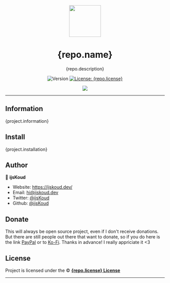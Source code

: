 <div align="center">
    <img src={project.icon} width="100px" />
    <h1>{repo.name}</h1>
  
  <p>{repo.description}</p>
  
  <p align="center">
    <img alt="Version" src="https://img.shields.io/badge/version-{project.version}-blue.svg" />
    <a href="/LICENSE" target="_blank">
      <img alt="License: {repo.license}" src="https://img.shields.io/badge/License-{repo.license}-yellow.svg" />
    </a>
  </p>

  <a href="https://ijskoud.dev/discord" target="_blank">
    <img src="https://ijskoud.dev/discord/banner" />
  </a>
</div>

---

## Information

{project.information}

## Install

{project.installation}

## Author

👤 **ijsKoud**

-   Website: https://ijskoud.dev/
-   Email: <hi@ijskoud.dev>
-   Twitter: [@ijsKoud](https://ijskoud.dev/twitter)
-   Github: [@ijsKoud](https://github.com/ijsKoud)

## Donate

This will always be open source project, even if I don't receive donations. But there are still people out there that want to donate, so if you do here is the link [PayPal](https://paypal.me/daangamesdg) or to [Ko-Fi](https://ijskoud.dev/kofi). Thanks in advance! I really appriciate it <3

## License

Project is licensed under the © [**{repo.license} License**](/LICENSE)

---
